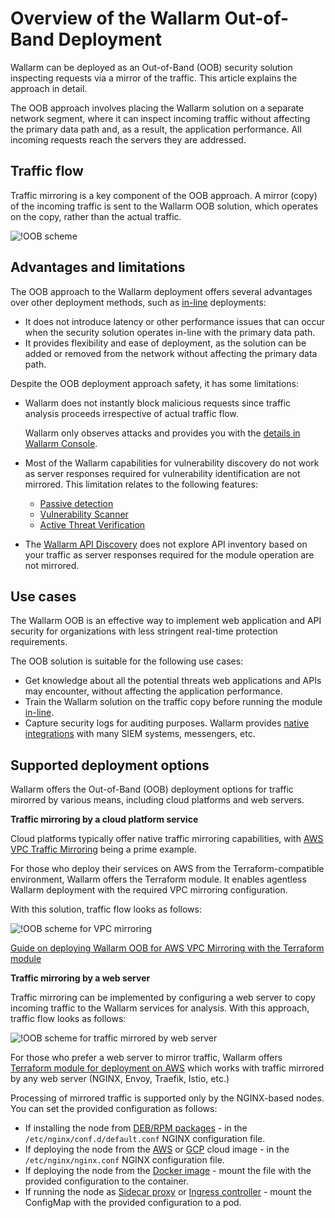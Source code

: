# Overview of the Wallarm Out-of-Band Deployment

Wallarm can be deployed as an Out-of-Band (OOB) security solution inspecting requests via a mirror of the traffic. This article explains the approach in detail.

The OOB approach involves placing the Wallarm solution on a separate network segment, where it can inspect incoming traffic without affecting the primary data path and, as a result, the application performance. All incoming requests reach the servers they are addressed.

## Traffic flow

Traffic mirroring is a key component of the OOB approach. A mirror (copy) of the incoming traffic is sent to the Wallarm OOB solution, which operates on the copy, rather than the actual traffic.

![!OOB scheme](../../images/waf-installation/oob/wallarm-oob-deployment-scheme.png)

## Advantages and limitations

The OOB approach to the Wallarm deployment offers several advantages over other deployment methods, such as [in-line](../load-balancing/overview.md) deployments:

* It does not introduce latency or other performance issues that can occur when the security solution operates in-line with the primary data path. 
* It provides flexibility and ease of deployment, as the solution can be added or removed from the network without affecting the primary data path.

Despite the OOB deployment approach safety, it has some limitations:

* Wallarm does not instantly block malicious requests since traffic analysis proceeds irrespective of actual traffic flow.

    Wallarm only observes attacks and provides you with the [details in Wallarm Console](../..//user-guides/events/analyze-attack.md).
* Most of the Wallarm capabilities for vulnerability discovery do not work as server responses required for vulnerability identification are not mirrored. This limitation relates to the following features:

    * [Passive detection](../../about-wallarm/detecting-vulnerabilities.md#passive-detection)
    * [Vulnerability Scanner](../../about-wallarm/detecting-vulnerabilities.md#vulnerability-scanner)
    * [Active Threat Verification](../../about-wallarm/detecting-vulnerabilities.md#active-threat-verification)
* The [Wallarm API Discovery](../../about-wallarm/api-discovery.md) does not explore API inventory based on your traffic as server responses required for the module operation are not mirrored.

## Use cases

The Wallarm OOB is an effective way to implement web application and API security for organizations with less stringent real-time protection requirements.

The OOB solution is suitable for the following use cases:

* Get knowledge about all the potential threats web applications and APIs may encounter, without affecting the application performance.
* Train the Wallarm solution on the traffic copy before running the module [in-line](../load-balancing/overview.md).
* Capture security logs for auditing purposes. Wallarm provides [native integrations](../../user-guides/settings/integrations/integrations-intro.md) with many SIEM systems, messengers, etc.

## Supported deployment options

Wallarm offers the Out-of-Band (OOB) deployment options for traffic mirorred by various means, including cloud platforms and web servers.

**Traffic mirroring by a cloud platform service**

Cloud platforms typically offer native traffic mirroring capabilities, with [AWS VPC Traffic Mirroring](https://docs.aws.amazon.com/vpc/latest/mirroring/what-is-traffic-mirroring.html) being a prime example.

For those who deploy their services on AWS from the Terraform-compatible environment, Wallarm offers the Terraform module. It enables agentless Wallarm deployment with the required VPC mirroring configuration.

With this solution, traffic flow looks as follows:

![!OOB scheme for VPC mirroring](../../images/waf-installation/oob/terraform-module-for-aws-vpc-mirroring.png)

[Guide on deploying Wallarm OOB for AWS VPC Mirroring with the Terraform module](terraform-module/aws-vpc-mirroring.md)

**Traffic mirroring by a web server**

Traffic mirroring can be implemented by configuring a web server to copy incoming traffic to the Wallarm services for analysis. With this approach, traffic flow looks as follows:

![!OOB scheme for traffic mirrored by web server](../../images/waf-installation/oob/oob-for-traffic-mirrored-by-server.png)

For those who prefer a web server to mirror traffic, Wallarm offers [Terraform module for deployment on AWS](terraform-module/mirroring-by-web-server.md) which works with traffic mirrored by any web server (NGINX, Envoy, Traefik, Istio, etc.)
<!-- * [DEB/RPM packages](packages/nginx-stable.md) - works only with traffic mirrored by NGINX
* [AWS AMI](aws-ami.md) - works only with traffic mirrored by NGINX
* [GCP Image](gcp-image.md) - works only with traffic mirrored by NGINX
* [Docker image](docker-image) - works only with traffic mirrored by NGINX -->

<!-- 
открыть задачи на тестирование и дополнение инструкций для OOB + на следующие инструкции:
    * AWS ECS - делаем но несрочно
    * Azure Container Instances service - делаем но несрочно
    * Alibaba ECS - делаем но несрочно
 -->


Processing of mirrored traffic is supported only by the NGINX-based nodes. You can set the provided configuration as follows:

* If installing the node from [DEB/RPM packages](../../installation-nginx-overview.md) - in the `/etc/nginx/conf.d/default.conf` NGINX configuration file.
* If deploying the node from the [AWS](../../installation-ami-en.md) or [GCP](../../installation-gcp-en.md) cloud image - in the `/etc/nginx/nginx.conf` NGINX configuration file.
* If deploying the node from the [Docker image](../../installation-docker-en.md) - mount the file with the provided configuration to the container.
* If running the node as [Sidecar proxy](../../../installation/kubernetes/sidecar-proxy/deployment.md) or [Ingress controller](../../installation-kubernetes-en.md) - mount the ConfigMap with the provided configuration to a pod.

